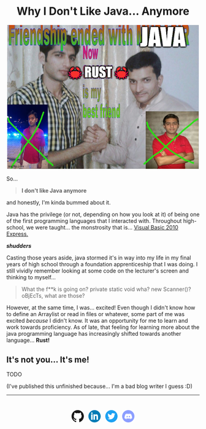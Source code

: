 <h1 align="center">Why I Don't Like Java... Anymore</h1>

<div align="center">
    <img src="../../images/blog/articles/why_i_dont_like_java_anymore/friendship_over_java.png" width="500">
</div>

So...

> **I don't like Java anymore**

and honestly, I'm kinda bummed about it.

Java has the privilege (or not, depending on how you look at it) of being one of the first programming languages that I
interacted with. Throughout high-school, we were taught... the monstrosity that
is... [Visual Basic 2010 Express.](https://ludovic.chabant.com/devblog/2010/01/09/visual-studio-express-limitations-lead-to-bad-practices//ceiling_cat_vs_express.jpg)

_**shudders**_

Casting those years aside, java stormed it's in way into my life in my final years of high school through a foundation
apprenticeship that I was doing. I still vividly remember looking at some code on the lecturer's screen and thinking to
myself...

> What the f**k is going on? private static void wha? new Scanner()? oBjEcTs, what are those?

However, at the same time, I was... excited! Even though I didn't know how to define an Arraylist or read in files or 
whatever, some part of me was excited _because_ I didn't know. It was an opportunity for me to learn and work towards 
proficiency. As of late, that feeling for learning more about the java programming language has increasingly shifted
towards another language... **Rust!**

## It's not you... It's me!

TODO

(I've published this unfinished because... I'm a bad blog writer I guess :D)

- - - - 

<br>

<div align="center" style="padding-top: 8px">
    <a style="padding-left: 4px; padding-right: 4px" href="https://github.com/sgoudham" target="_blank" rel="noopener noreferrer"><img src="../../images/icons/github.png"></a>
    <a style="padding-left: 4px; padding-right: 4px" href="https://linkedin.com/in/sgoudham" target="_blank" rel="noopener noreferrer"><img src="../../images/icons/linkedin.png"></a>
    <a style="padding-left: 4px; padding-right: 4px" href="https://twitter.com/RealGoudham" target="_blank" rel="noopener noreferrer"><img src="../../images/icons/twitter.png"></a>
    <a style="padding-left: 4px; padding-right: 4px" href="https://discord.bio/p/hammy" target="_blank" rel="noopener noreferrer"><img src="../../images/icons/discord.png"></a>
</div>